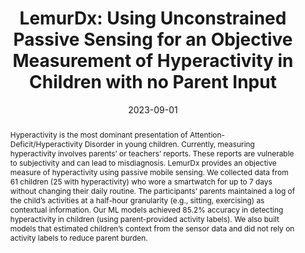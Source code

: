 ---
abstract: "Hyperactivity is the most dominant presentation of Attention-Deficit/Hyperactivity\
  \ Disorder in young children. Currently, measuring hyperactivity involves parents\u2019\
  \ or teachers\u2019 reports. These reports are vulnerable to subjectivity and can\
  \ lead to misdiagnosis. LemurDx provides an objective measure of hyperactivity using\
  \ passive mobile sensing. We collected data from 61 children (25 with hyperactivity)\
  \ who wore a smartwatch for up to 7 days without changing their daily routine. The\
  \ participants\u2019 parents maintained a log of the child\u2019s activities at\
  \ a half-hour granularity (e.g., sitting, exercising) as contextual information.\
  \ Our ML models achieved 85.2% accuracy in detecting hyperactivity in children (using\
  \ parent-provided activity labels). We also built models that estimated children\u2019\
  s context from the sensor data and did not rely on activity labels to reduce parent\
  \ burden."
authors:
- arakawa
- ahuja
- Kristie Mak
- Gwendolyn Thompson
- Sam Shaaban
- Oliver Lindhiem
- goel
bibtex: '@inproceedings{Arakawa2023,

  title={LemurDx: Using Unconstrained Passive Sensing for an Objective Measurement
  of Hyperactivity in Children with no Parent Input},

  author={Riku Arakawa, Karan Ahuja, Kristie Mak, Gwendolyn Thompson, Sam Shaaban,
  Oliver Lindhiem, Mayank Goel},

  booktitle={Proceedings of the ACM on Interactive, Mobile, Wearable, and Ubiquitous
  Technologies (IMWUT)},

  year={2023}

  }'
blurb: Using Unconstrained Passive Sensing for an Objective Measurement of Hyperactivity
  in Children
category: health
citation: 'Riku Arakawa,Karan Ahuja,Kristie Mak,Gwendolyn Thompson,Sam Shaaban,Oliver
  Lindhiem,Mayank Goel,. 2023. LemurDx: Using Unconstrained Passive Sensing for an
  Objective Measurement of Hyperactivity in Children with no Parent Input. Proceedings
  of the ACM on Interactive, Mobile, Wearable, and Ubiquitous Technologies (IMWUT).'
conference: Proceedings of the ACM on Interactive, Mobile, Wearable, and Ubiquitous
  Technologies (IMWUT)
date: '2023-09-01'
image: /images/pubs/lemurdx_imwut.png
name: LemurDx
onhomepage: true
pdf: /pdfs/lemurdx_imwut.pdf
thumbnail: /images/pubs/lemurdx_imwut.png
title: 'LemurDx: Using Unconstrained Passive Sensing for an Objective Measurement
  of Hyperactivity in Children with no Parent Input'
year: '2023'
---